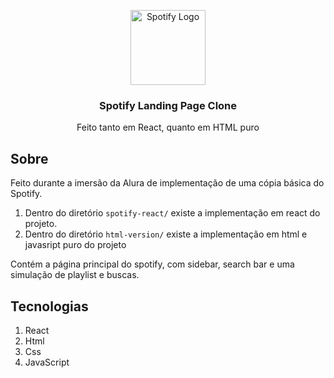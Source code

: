 <p align="center">
  <img alt="Spotify Logo" src="https://upload.wikimedia.org/wikipedia/commons/thumb/8/84/Spotify_icon.svg/1982px-Spotify_icon.svg.png" height="120">
  <h3 align="center">Spotify Landing Page Clone</h3>
  <p align="center">Feito tanto em React, quanto em HTML puro</p>
</p>

## Sobre

Feito durante a imersão da Alura de implementação de uma cópia básica do Spotify.

1. Dentro do diretório `spotify-react/` existe a implementação em react do projeto.
2. Dentro do diretório `html-version/` existe a implementação em html e javasript puro do projeto

Contém a página principal do spotify, com sidebar, search bar e uma simulação de playlist e buscas.

## Tecnologias

1. React
2. Html
3. Css
4. JavaScript

